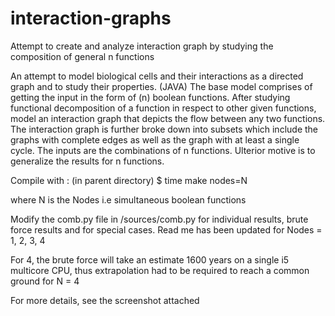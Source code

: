 # interaction-graphs
Attempt to create and analyze interaction graph by studying the composition of general n functions

An attempt to model biological cells and their interactions as a directed graph and to study their properties.
(JAVA) The base model comprises of getting the input in the form of (n) boolean functions. After studying
functional decomposition of a function in respect to other given functions, model an interaction graph that
depicts the flow between any two functions. The interaction graph is further broke down into subsets
which include the graphs with complete edges as well as the graph with at least a single cycle. The inputs
are the combinations of n functions. Ulterior motive is to generalize the results for n functions.


Compile with : (in parent directory)
  $ time make nodes=N
  
  where N is the Nodes i.e simultaneous boolean functions
  
  
  Modify the comb.py file in /sources/comb.py for individual results, brute force results and for special cases.
  Read me has been updated for Nodes = 1, 2, 3, 4
  
  For 4, the brute force will take an estimate 1600 years on a single i5 multicore CPU, thus extrapolation had to be required to reach a common ground for N = 4


  For more details, see the screenshot attached
